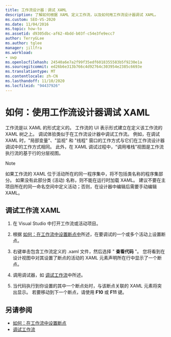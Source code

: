 ```yaml
---
title: 工作流设计器：调试 XAML
description: 了解如何根据 XAML 定义工作流，以及如何用工作流设计器调试 XAML。
ms.custom: SEO-VS-2020
ms.date: 11/04/2016
ms.topic: how-to
ms.assetid: d9305dbc-af62-4bdd-b03f-c54e3fe9ecc7
author: TerryGLee
ms.author: tglee
manager: jillfra
ms.workload:
- uwp
ms.openlocfilehash: 24540a6e7a2f99f35edf6018355583b5f9230e1a
ms.sourcegitcommit: ed26b6e313b766c4d92764c303954e2385c6693e
ms.translationtype: MT
ms.contentlocale: zh-CN
ms.lasthandoff: 11/10/2020
ms.locfileid: "94437926"
---
```

# <a name="how-to-debug-xaml-with-the-workflow-designer"></a>如何：使用工作流设计器调试 XAML

工作流是以 XAML 的形式定义的。 工作流的 UI 表示形式建立在定义该工作流的 XAML 树之上。 调试体验类似于在工作流设计器中调试工作流。 例如，在调试 XAML 时，"局部变量"、"监视" 和 "线程" 窗口的工作方式与它们在工作流设计器调试中的工作方式相同。 此外，在 XAML 调试过程中，“调用堆栈”视图是工作流执行流的基于行的分层视图。

> [!NOTE]
> 如果工作流的 XAML 位于活动所在的同一程序集中，将不包括类名称的程序集部分。 如果没有此部分类 (活动) 名称，则不能在运行时加载 XAML。 建议不要在主项目所在的同一命名空间中定义活动；否则，在设计器中编辑后需要手动编辑 XAML。

## <a name="to-debug-workflow-xaml"></a>调试工作流 XAML

1. 在 Visual Studio 中打开工作流或活动项目。

2. 根据 [如何：在工作流中设置断点中](../workflow-designer/how-to-set-breakpoints-in-workflows.md)所述，在要调试的一个或多个活动上设置断点。

3. 右键单击包含工作流定义的 .xaml 文件，然后选择 " **查看代码** "。 您将看到在设计视图中对其设置了断点的活动的 XAML 元素声明所在行中显示了一个断点。

4. 调用调试器，如 [调试工作流](debugging-workflows-with-the-workflow-designer.md)中所述。

5. 当代码执行到你设置的其中一个断点处时，与该断点关联的 XAML 元素将突出显示。 若要移动到下一个断点，请使用 **F10** 或 **F11** 键。

## <a name="see-also"></a>另请参阅

- [如何：在工作流中设置断点](../workflow-designer/how-to-set-breakpoints-in-workflows.md)
- [调试工作流](debugging-workflows-with-the-workflow-designer.md)
